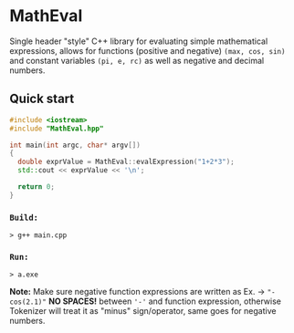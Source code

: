 # MathEval
Single header "style" C++ library for evaluating simple mathematical expressions, allows for functions (positive and negative) `(max, cos, sin)` and constant variables `(pi, e, rc)` as well as negative and decimal numbers.

## Quick start
```cpp
#include <iostream>
#include "MathEval.hpp"

int main(int argc, char* argv[])
{
  double exprValue = MathEval::evalExpression("1+2*3");
  std::cout << exprValue << '\n';

  return 0;
}
```
### `Build:`
```console
> g++ main.cpp
```
### `Run:`
```console
> a.exe
```
**Note:** Make sure negative function expressions are written as Ex. -> `"-cos(2.1)"` **NO SPACES!** between `'-'` and function expression, otherwise Tokenizer will treat it as "minus" sign/operator, same goes for negative numbers.